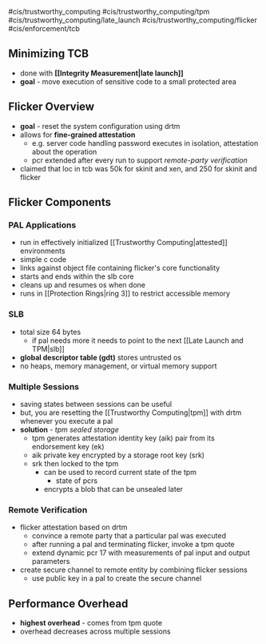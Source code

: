 #cis/trustworthy_computing #cis/trustworthy_computing/tpm #cis/trustworthy_computing/late_launch #cis/trustworthy_computing/flicker #cis/enforcement/tcb 

## Minimizing TCB
- done with **[[Integrity Measurement|late launch]]**
- **goal** - move execution of sensitive code to a small protected area

## Flicker Overview
- **goal** - reset the system configuration using drtm
- allows for **fine-grained attestation**
	- e.g. server code handling password executes in isolation, attestation about the operation
	- pcr extended after every run to support *remote-party verification*
- claimed that loc in tcb was 50k for skinit and xen, and 250 for skinit and flicker

## Flicker Components
### PAL Applications
- run in effectively initialized [[Trustworthy Computing|attested]] environments
- simple c code
- links against object file containing flicker's core functionality
- starts and ends within the slb core
- cleans up and resumes os when done
- runs in [[Protection Rings|ring 3]] to restrict accessible memory

### SLB
- total size 64 bytes
	- if pal needs more it needs to point to the next [[Late Launch and TPM|slb]]
- **global descriptor table (gdt)** stores untrusted os
- no heaps, memory management, or virtual memory support

### Multiple Sessions
- saving states between sessions can be useful
- but, you are resetting the [[Trustworthy Computing|tpm]] with drtm whenever you execute a pal
- **solution** - *tpm sealed storage*
	- tpm generates attestation identity key (aik) pair from its endorsement key (ek)
	- aik private key encrypted by a storage root key (srk)
	- srk then locked to the tpm
		- can be used to record current state of the tpm
			- state of pcrs
		- encrypts a blob that can be unsealed later

### Remote Verification
- flicker attestation based on drtm
	- convince a remote party that a particular pal was executed
	- after running a pal and terminating flicker, invoke a tpm quote
	- extend dynamic pcr 17 with measurements of pal input and output parameters
- create secure channel to remote entity by combining flicker sessions
	- use public key in a pal to create the secure channel

## Performance Overhead
- **highest overhead** - comes from tpm quote
- overhead decreases across multiple sessions
